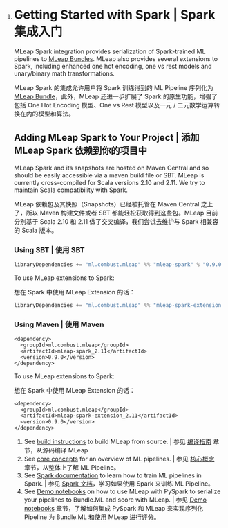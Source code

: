 1. # Getting Started with Spark | Spark 集成入门
   MLeap Spark integration provides serialization of Spark-trained ML pipelines to [MLeap Bundles](../mleap-bundle/). MLeap also provides several extensions to Spark, including enhanced one hot encoding, one vs rest models and unary/binary math transformations.

   MLeap Spark 的集成允许用户将 Spark 训练得到的 ML Pipeline 序列化为 [MLeap Bundle](../mleap-bundle/)，此外，MLeap 还进一步扩展了 Spark 的原生功能，增强了包括 One Hot Encoding 模型、One vs Rest 模型以及一元 / 二元数学运算转换在内的模型和算法。

   ## Adding MLeap Spark to Your Project | 添加 MLeap Spark 依赖到你的项目中
   MLeap Spark and its snapshots are hosted on Maven Central and so should be easily accessible via a maven build file or SBT. MLeap is currently cross-compiled for Scala versions 2.10 and 2.11. We try to maintain Scala compatibility with Spark.

   MLeap 依赖包及其快照（Snapshots）已经被托管在 Maven Central 之上了，所以 Maven 构建文件或者 SBT 都能轻松获取得到这些包。MLeap 目前分别基于 Scala 2.10 和 2.11 做了交叉编译，我们尝试去维护与 Spark 相兼容的 Scala 版本。

   ### Using SBT | 使用 SBT
   ```sbt
   libraryDependencies += "ml.combust.mleap" %% "mleap-spark" % "0.9.0"
   ```

   To use MLeap extensions to Spark:

   想在 Spark 中使用 MLeap Extension 的话：

   ```sbt
   libraryDependencies += "ml.combust.mleap" %% "mleap-spark-extension" % "0.9.0"
   ```

   ### Using Maven | 使用 Maven

   ```pom
   <dependency>
     <groupId>ml.combust.mleap</groupId>
     <artifactId>mleap-spark_2.11</artifactId>
     <version>0.9.0</version>
   </dependency>
   ```

   To use MLeap extensions to Spark:

   想在 Spark 中使用 MLeap Extension 的话：

   ```pom
   <dependency>
     <groupId>ml.combust.mleap</groupId>
     <artifactId>mleap-spark-extension_2.11</artifactId>
     <version>0.9.0</version>
   </dependency>
   ```

   1. See [build instructions](./building.html) to build MLeap from source. | 参见 [编译指南](./building.html) 章节，从源码编译 MLeap
   2. See [core concepts](../core-concepts/) for an overview of ML pipelines. | 参见  [核心概念](../core-concepts/) 章节，从整体上了解 ML Pipeline。
   3. See [Spark documentation](http://spark.apache.org/docs/latest/ml-guide.html) to learn how to train ML pipelines in Spark. | 参见 [Spark 文档](http://spark.apache.org/docs/latest/ml-guide.html)，学习如果使用 Spark 来训练 ML Pipeline。
   4. See [Demo notebooks](https://github.com/combust/mleap-demo/tree/master/notebooks) on how to use MLeap with PySpark to serialize your pipelines to Bundle.ML and score with MLeap. | 参见 [Demo notebooks](https://github.com/combust/mleap-demo/tree/master/notebooks) 章节，了解如何集成 PySpark 和 MLeap 来实现序列化 Pipeline 为 Bundle.ML 和使用 MLeap 进行评分。

